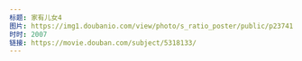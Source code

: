 ```yaml
---
标题: 家有儿女4
图片: https://img1.doubanio.com/view/photo/s_ratio_poster/public/p2374144138.jpg
时时: 2007
链接: https://movie.douban.com/subject/5318133/
---
```

